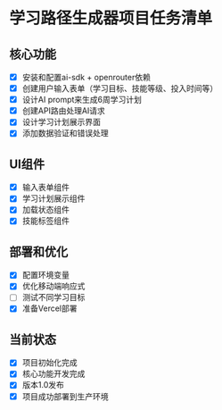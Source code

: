 # 学习路径生成器项目任务清单

## 核心功能
- [x] 安装和配置ai-sdk + openrouter依赖
- [x] 创建用户输入表单（学习目标、技能等级、投入时间等）
- [x] 设计AI prompt来生成6周学习计划
- [x] 创建API路由处理AI请求
- [x] 设计学习计划展示界面
- [x] 添加数据验证和错误处理

## UI组件
- [x] 输入表单组件
- [x] 学习计划展示组件
- [x] 加载状态组件
- [x] 技能标签组件

## 部署和优化
- [x] 配置环境变量
- [x] 优化移动端响应式
- [ ] 测试不同学习目标
- [x] 准备Vercel部署

## 当前状态
- [x] 项目初始化完成
- [x] 核心功能开发完成
- [x] 版本1.0发布
- [x] 项目成功部署到生产环境
